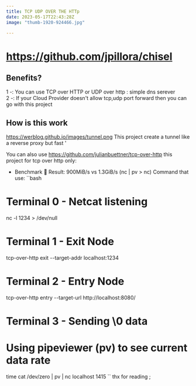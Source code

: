 ```yaml
---
title: TCP UDP OVER THE HTTp
date: 2023-05-17T22:43:28Z
image: "thumb-1920-924466.jpg"

---
```

# https://github.com/jpillora/chisel

## Benefits?
1 -: You can use TCP over HTTP or UDP over http : simple dns serever  
2 -: If your Cloud Provider doesn't allow tcp,udp port forward then you can go with this project

## How is this work
https://werblog.github.io/images/tunnel.png
This project create a tunnel like a reverse proxy  but fast '

You can also use https://github.com/julianbuettner/tcp-over-http this project for tcp over http only:
* Benchmark
🏅 Result: 900MiB/s vs 1.3GiB/s (nc | pv > nc)
Command that use:
``bash
# Terminal 0 - Netcat listening
nc -l 1234 > /dev/null

# Terminal 1 - Exit Node
tcp-over-http exit --target-addr localhost:1234

# Terminal 2 - Entry Node
tcp-over-http entry --target-url http://localhost:8080/

# Terminal 3 - Sending \0 data
# Using pipeviewer (pv) to see current data rate
time cat /dev/zero | pv | nc localhost 1415
``
thx for reading ;
